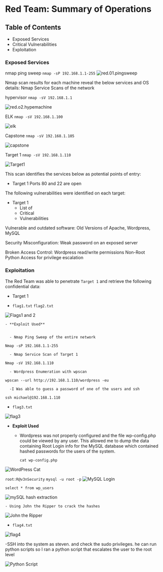 # Red Team: Summary of Operations

## Table of Contents
- Exposed Services
- Critical Vulnerabilities
- Exploitation

### Exposed Services

nmap ping sweep
`nmap -sP 192.168.1.1-255`
![red.01.pingsweep](https://github.com/BQcybersec/Projects/blob/main/Project%203%20Monitoring%20an%20Attack%20With%20Elk/Images/red.01.pingsweep.png)

Nmap scan results for each machine reveal the below services and OS details:
Nmap Service Scans of the network

hypervisor
`nmap -sV 192.168.1.1`

![red.o2.hypemachine](https://github.com/BQcybersec/Projects/blob/main/Project%203%20Monitoring%20an%20Attack%20With%20Elk/Images/red.02.nmap.hyperviser.png)

ELK
`nmap -sV 192.168.1.100`

![elk](https://github.com/BQcybersec/Projects/blob/main/Project%203%20Monitoring%20an%20Attack%20With%20Elk/Images/red.03.nmap.elk.png)

Capstone
`nmap -sV 192.168.1.105`

![capstone](https://github.com/BQcybersec/Projects/blob/main/Project%203%20Monitoring%20an%20Attack%20With%20Elk/Images/red.04.nmap.capstone.png)


Target 1
`nmap -sV 192.168.1.110`

![Target1](https://github.com/BQcybersec/Projects/blob/main/Project%203%20Monitoring%20an%20Attack%20With%20Elk/Images/red.05.nmap.target1.png)

This scan identifies the services below as potential points of entry:
- Target 1
  Ports 80 and 22 are open 
  


The following vulnerabilities were identified on each target:

- Target 1
  - List of
  - Critical
  - Vulnerabilities

Vulnerable and outdated software:
    Old Versions of Apache, Wordpress, MySQL

Security Misconfiguration:
    Weak password on an exposed server

Broken Access Control:
    Wordpress read/write permissions 
    Non-Root Python Access for privilege escalation



### Exploitation


The Red Team was able to penetrate `Target 1` and retrieve the following confidential data:
- Target 1
  
- `flag1.txt` `flag2.txt`

![Flags1 and 2](https://github.com/BQcybersec/Projects/blob/main/Project%203%20Monitoring%20an%20Attack%20With%20Elk/Images/red.06.flags1-2.png)
    
    - **Exploit Used**

   
      - Nmap Ping Sweep of the entire network
`Nmap -sP 192.168.1.1-255`

      - Nmap Service Scan of Target 1
`Nmap -sV 192.168.1.110`

      - Wordpress Enumeration with wpscan
`wpscan --url http://192.168.1.110/wordpress -eu`

      -I Was able to guess a password of one of the users and ssh
`ssh michael@192.168.1.110`

- `flag3.txt`

![flag3](https://github.com/BQcybersec/Projects/blob/main/Project%203%20Monitoring%20an%20Attack%20With%20Elk/Images/red.13.flag3.png)

- **Exploit Used**
    - Wordpress was not properly configured and the file wp-config.php could be viewed by any user. This allowed me to dump the data containing Root Login info for the MySQL database which contained hashed passwords for the users of the system.
        
        `cat wp-config.php`

![WordPress Cat](https://github.com/BQcybersec/Projects/blob/main/Project%203%20Monitoring%20an%20Attack%20With%20Elk/Images/red.07.wordpresscat.png)

`root:R@v3nSecurity`
`mysql -u root -p`
![MySQL Login](https://github.com/BQcybersec/Projects/blob/main/Project%203%20Monitoring%20an%20Attack%20With%20Elk/Images/red.08.MySQL-Login.png)
       
`select * from wp_users`

![mySQL hash extraction](https://github.com/BQcybersec/Projects/blob/main/Project%203%20Monitoring%20an%20Attack%20With%20Elk/Images/red.09.mysqlhashextraction.png)

    - Using John the Ripper to crack the hashes
![John the Ripper](https://github.com/BQcybersec/Projects/blob/main/Project%203%20Monitoring%20an%20Attack%20With%20Elk/Images/red.10.johntheripper.png)

- `flag4.txt`

![flag4](https://github.com/BQcybersec/Projects/blob/main/Project%203%20Monitoring%20an%20Attack%20With%20Elk/Images/red.14.flag4.png)

  -SSH into the system as steven. and check the sudo privileges. he can run python scripts so I ran a python script that escalates the user to the root level

![Python Script](https://github.com/BQcybersec/Projects/blob/main/Project%203%20Monitoring%20an%20Attack%20With%20Elk/Images/red.11.pythonscript.png)

